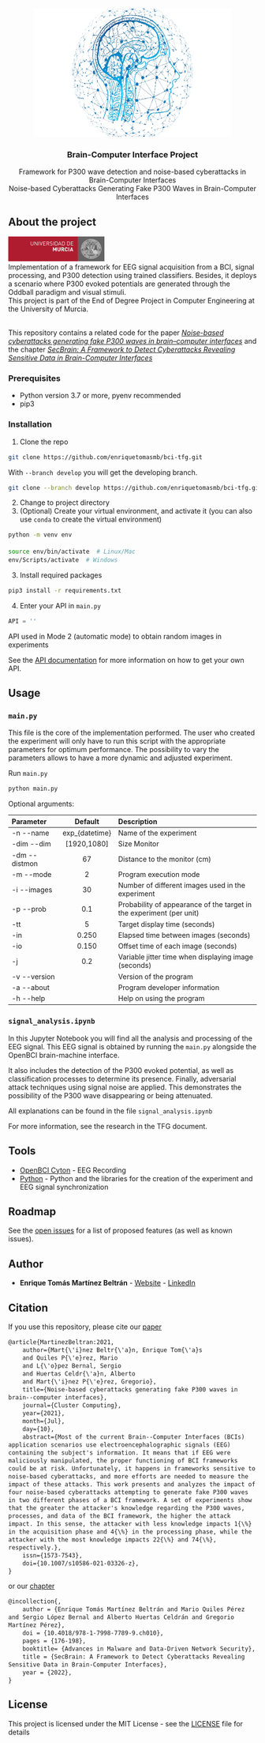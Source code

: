 <!-- PROJECT LOGO -->
<br>
<p align="center">
  <a href="https://github.com/enriquetomasmb/bci-tfg">
    <img src="experiments/bci.png" alt="BCI" width="400" height="260">
  </a>
  <h3 align="center">Brain-Computer Interface Project</h3>

  <p align="center">
    Framework for P300 wave detection and noise-based cyberattacks in Brain-Computer Interfaces
    <br>
    Noise-based Cyberattacks Generating Fake P300 Waves in Brain-Computer Interfaces
    <br>
  </p>
</p>

## About the project

<a href="https://um.es">
  <img src="experiments/umu.jpg" alt="BCI" width="195" height="50">
</a>
<br>
Implementation of a framework for EEG signal acquisition from a BCI, signal processing, and P300 detection using trained classifiers. Besides, it deploys a scenario where P300 evoked potentials are generated through the Oddball paradigm and visual stimuli.<br>
This project is part of the End of Degree Project in Computer Engineering at the University of Murcia.
<br><br>

This repository contains a related code for the paper *[Noise-based cyberattacks generating fake P300 waves in brain–computer interfaces](https://doi.org/10.1007/s10586-021-03326-z)* and the chapter *[SecBrain: A Framework to Detect Cyberattacks Revealing Sensitive Data in Brain-Computer Interfaces](https://doi.org/10.4018/978-1-7998-7789-9.ch010)*


### Prerequisites

* Python version 3.7 or more, pyenv recommended
* pip3

### Installation

1. Clone the repo
```sh
git clone https://github.com/enriquetomasmb/bci-tfg.git
```
With ```--branch develop``` you will get the developing branch.
```sh
git clone --branch develop https://github.com/enriquetomasmb/bci-tfg.git
```
2. Change to project directory
3. (Optional) Create your virtual environment, and activate it (you can also use ```conda``` to create the virtual environment)
```sh
python -m venv env

source env/bin/activate  # Linux/Mac
env/Scripts/activate  # Windows
```
3. Install required packages
```sh
pip3 install -r requirements.txt
```
4. Enter your API in `main.py`
```python
API = ''

```
API used in Mode 2 (automatic mode) to obtain random images in experiments

See the [API documentation](https://unsplash.com/documentation) for more information on how to get your own API.

## Usage

### ```main.py```

This file is the core of the implementation performed. The user who created the experiment will only have to run this script with the appropriate parameters for optimum performance.
The possibility to vary the parameters allows to have a more dynamic and adjusted experiment.

Run ```main.py```
```sh
python main.py
```

Optional arguments: 

| Parameter                 | Default       | Description   |	
| :------------------------ |:-------------:| :-------------|
| -n --name 	       |	exp_{datetime}           |Name of the experiment
| -dim --dim 	       |	\[1920,1080]           |Size Monitor
| -dm --distmon 	       |	67           |Distance to the monitor (cm)
| -m --mode 	       |	2           |Program execution mode
| -i --images 	       |	30           |Number of different images used in the experiment
| -p --prob 	       |	0.1           |Probability of appearance of the target in the experiment (per unit)
| -tt 	       |	5           | Target display time (seconds)
| -in 	       |	0.250           |Elapsed time between images (seconds)
| -io 	       |	0.150           |Offset time of each image (seconds)
| -j 	       |	0.2           |Variable jitter time when displaying image (seconds)
| -v --version 	       |	           |Version of the program
| -a --about 	       |	           |Program developer information
| -h --help 	       |	           |Help on using the program




### ```signal_analysis.ipynb```

In this Jupyter Notebook you will find all the analysis and processing of the EEG signal.
This EEG signal is obtained by running the ```main.py``` alongside the OpenBCI brain-machine interface.

It also includes the detection of the P300 evoked potential, as well as classification processes to determine its presence.
Finally, adversarial attack techniques using signal noise are applied. This demonstrates the possibility of the P300 wave disappearing or being attenuated.

All explanations can be found in the file ```signal_analysis.ipynb```

For more information, see the research in the TFG document.

## Tools

* [OpenBCI Cyton](https://openbci.com/) - EEG Recording
* [Python](https://www.python.org/) - Python and the libraries for the creation of the experiment and EEG signal synchronization


## Roadmap

See the [open issues](https://github.com/enriquetomasmb/bci-tfg/issues) for a list of proposed features (as well as known issues).


## Author

* **Enrique Tomás Martínez Beltrán** - [Website](https://enriquetomasmb.com) - [LinkedIn](https://www.linkedin.com/in/enrique-tomas/)

## Citation

If you use this repository, please cite our [paper](https://doi.org/10.1007/s10586-021-03326-z)

```
@article{MartinezBeltran:2021,
    author={Mart{\'i}nez Beltr{\'a}n, Enrique Tom{\'a}s
    and Quiles P{\'e}rez, Mario
    and L{\'o}pez Bernal, Sergio
    and Huertas Celdr{\'a}n, Alberto
    and Mart{\'i}nez P{\'e}rez, Gregorio},
    title={Noise-based cyberattacks generating fake P300 waves in brain--computer interfaces},
    journal={Cluster Computing},
    year={2021},
    month={Jul},
    day={10},
    abstract={Most of the current Brain--Computer Interfaces (BCIs) application scenarios use electroencephalographic signals (EEG) containing the subject's information. It means that if EEG were maliciously manipulated, the proper functioning of BCI frameworks could be at risk. Unfortunately, it happens in frameworks sensitive to noise-based cyberattacks, and more efforts are needed to measure the impact of these attacks. This work presents and analyzes the impact of four noise-based cyberattacks attempting to generate fake P300 waves in two different phases of a BCI framework. A set of experiments show that the greater the attacker's knowledge regarding the P300 waves, processes, and data of the BCI framework, the higher the attack impact. In this sense, the attacker with less knowledge impacts 1{\%} in the acquisition phase and 4{\%} in the processing phase, while the attacker with the most knowledge impacts 22{\%} and 74{\%}, respectively.},
    issn={1573-7543},
    doi={10.1007/s10586-021-03326-z},
}
```

or our [chapter](https://doi.org/10.4018/978-1-7998-7789-9.ch010)

```
@incollection{,
    author = {Enrique Tomás Martínez Beltrán and Mario Quiles Pérez and Sergio López Bernal and Alberto Huertas Celdrán and Gregorio Martínez Pérez},
    doi = {10.4018/978-1-7998-7789-9.ch010},
    pages = {176-198},
    booktitle= {Advances in Malware and Data-Driven Network Security},
    title = {SecBrain: A Framework to Detect Cyberattacks Revealing Sensitive Data in Brain-Computer Interfaces},
    year = {2022},
}

```

## License

This project is licensed under the MIT License - see the [LICENSE](LICENSE) file for details

